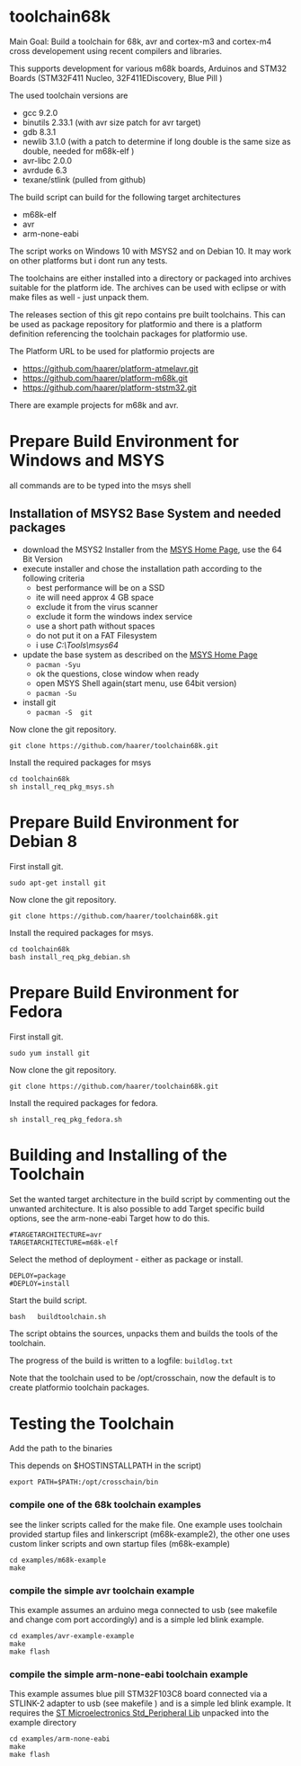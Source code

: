 # toolchain68k
Main Goal:
Build a toolchain for 68k, avr and cortex-m3 and cortex-m4 cross developement using recent compilers and libraries.

This supports development for various m68k boards, Arduinos and STM32 Boards (STM32F411 Nucleo, 32F411EDiscovery, Blue Pill )

The used toolchain versions are
 * gcc 9.2.0
 * binutils 2.33.1 (with avr size patch for avr target)
 * gdb 8.3.1
 * newlib 3.1.0   (with a patch to determine if long double is the same size as double, needed for m68k-elf )
 * avr-libc 2.0.0
 * avrdude 6.3
 * texane/stlink (pulled from github)

The build script can build for the following target architectures
 * m68k-elf
 * avr
 * arm-none-eabi

The script works on Windows 10 with MSYS2 and on Debian 10. It may work on other platforms but i dont run any tests.

The toolchains are either installed into a directory or packaged into archives suitable for the platform ide.
The archives can be used with eclipse or with make files as well - just unpack them.

The releases section of this git repo contains pre built toolchains. This can be used as package repository for platformio and there is a platform definition referencing the toolchain packages for platformio use. 

The Platform URL to be used for platformio projects are
 * https://github.com/haarer/platform-atmelavr.git
 * https://github.com/haarer/platform-m68k.git
 * https://github.com/haarer/platform-ststm32.git

There are example projects for m68k and avr.

# Prepare Build Environment for Windows and MSYS
all commands are to be typed into the msys shell
## Installation of  MSYS2 Base System and needed packages
  * download the MSYS2 Installer from the [MSYS Home Page](http://www.msys2.org/), use the 64 Bit Version
  * execute installer and chose the installation path according to the following criteria
    * best performance will be on a SSD
    * ite will need approx 4 GB space
    * exclude it from the virus scanner
    * exclude it form the windows index service
    * use a short path without spaces
    * do not put it on a FAT Filesystem
    * i use *C:\Tools\msys64*
  * update the base system as described on the [MSYS Home Page](http://www.msys2.org/)
    * ```pacman -Syu```
    * ok the questions, close window when ready
    * open MSYS Shell again(start menu, use 64bit version)
    * ```pacman -Su```
  * install git
    * ```pacman -S  git```

Now clone the git repository.
```
git clone https://github.com/haarer/toolchain68k.git
```
Install the required packages for msys
```
cd toolchain68k
sh install_req_pkg_msys.sh
```

# Prepare Build Environment for Debian 8
First install git.
```
sudo apt-get install git
```
Now clone the git repository.
```
git clone https://github.com/haarer/toolchain68k.git
```
Install the required packages for msys.
```
cd toolchain68k
bash install_req_pkg_debian.sh
```

# Prepare Build Environment for Fedora
First install git.
```
sudo yum install git
```
Now clone the git repository.
```
git clone https://github.com/haarer/toolchain68k.git
```
Install the required packages for fedora.
```
sh install_req_pkg_fedora.sh
```

# Building and Installing of the Toolchain    
Set the wanted target architecture in the build script by commenting out the unwanted architecture. It is also possible to add Target specific build options, see the arm-none-eabi Target how to do this.
```
#TARGETARCHITECTURE=avr
TARGETARCHITECTURE=m68k-elf
```
Select the method of deployment - either as package or install.

```
DEPLOY=package
#DEPLOY=install
```
Start the build script.
```
bash   buildtoolchain.sh
```

The script obtains the sources, unpacks them and builds the tools of the toolchain.

The progress of the build is written to a logfile: ```buildlog.txt```

Note that the toolchain used to be /opt/crosschain, now the default is to create platformio toolchain packages. 

# Testing the Toolchain
Add the path to the binaries 

This depends on $HOSTINSTALLPATH in the script)

```
export PATH=$PATH:/opt/crosschain/bin
```

### compile one of the 68k toolchain examples
see the linker scripts called for the make file.
One example uses toolchain provided startup files and linkerscript (m68k-example2), the other one uses custom linker scripts and own startup files (m68k-example)

```
cd examples/m68k-example
make 
```


### compile the simple avr toolchain example
This example assumes an arduino mega connected to usb (see makefile and change com port accordingly) and is a simple led blink example.
```
cd examples/avr-example-example
make 
make flash
```

### compile the simple arm-none-eabi toolchain example
This example assumes blue pill STM32F103C8 board  connected via a STLINK-2 adapter to usb (see makefile ) and is a simple led blink example.
It requires the [ST Microelectronics Std_Peripheral Lib][1] unpacked into the example directory
```
cd examples/arm-none-eabi
make 
make flash
```

  [1]: https://www.st.com/content/ccc/resource/technical/software/firmware/48/ab/e5/17/0d/79/43/74/stsw-stm32054.zip/files/stsw-stm32054.zip/_jcr_content/translations/en.stsw-stm32054.zip
